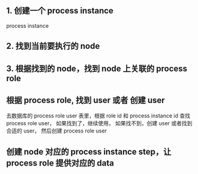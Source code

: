 ## 1. 创建一个 process instance
process instance 

## 2. 找到当前要执行的 node

## 3. 根据找到的 node，找到 node 上关联的 process role

## 根据 process role, 找到 user 或者 创建 user
去数据库的 process role user 表里，根据 role id 和 process instance id 查找 process role user，
如果找到了，继续使用，
如果找不到，创建 user 或者找到合适的 user，
然后创建 process role user

## 创建 node 对应的 process instance step，让 process role 提供对应的 data
